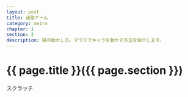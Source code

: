 ```yaml
---
layout: post
title: 迷路ゲーム
category: meiro
chapter: 1
section: 2
description: 猫の動かし方。マウスでキャラを動かす方法を紹介します。
---
```


# {{ page.title }}({{ page.section }})

スクラッチ